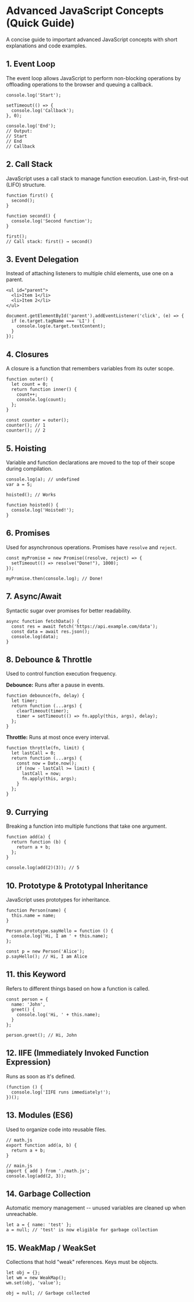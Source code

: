 # Advanced JavaScript Concepts (Quick Guide)

A concise guide to important advanced JavaScript concepts with short explanations and code examples.


1\. **Event Loop**
------------------

The event loop allows JavaScript to perform non-blocking operations by offloading operations to the browser and queuing a callback.

```
console.log('Start');

setTimeout(() => {
  console.log('Callback');
}, 0);

console.log('End');
// Output:
// Start
// End
// Callback

```


2\. **Call Stack**
------------------

JavaScript uses a call stack to manage function execution. Last-in, first-out (LIFO) structure.

```
function first() {
  second();
}

function second() {
  console.log('Second function');
}

first();
// Call stack: first() → second()

```


3\. **Event Delegation**
------------------------

Instead of attaching listeners to multiple child elements, use one on a parent.

```
<ul id="parent">
  <li>Item 1</li>
  <li>Item 2</li>
</ul>

```

```
document.getElementById('parent').addEventListener('click', (e) => {
  if (e.target.tagName === 'LI') {
    console.log(e.target.textContent);
  }
});

```


4\. **Closures**
----------------

A closure is a function that remembers variables from its outer scope.

```
function outer() {
  let count = 0;
  return function inner() {
    count++;
    console.log(count);
  };
}

const counter = outer();
counter(); // 1
counter(); // 2

```


5\. **Hoisting**
----------------

Variable and function declarations are moved to the top of their scope during compilation.

```
console.log(a); // undefined
var a = 5;

```

```
hoisted(); // Works

function hoisted() {
  console.log('Hoisted!');
}

```


6\. **Promises**
----------------

Used for asynchronous operations. Promises have `resolve` and `reject`.

```
const myPromise = new Promise((resolve, reject) => {
  setTimeout(() => resolve("Done!"), 1000);
});

myPromise.then(console.log); // Done!

```


7\. **Async/Await**
-------------------

Syntactic sugar over promises for better readability.

```
async function fetchData() {
  const res = await fetch('https://api.example.com/data');
  const data = await res.json();
  console.log(data);
}

```


8\. **Debounce & Throttle**
---------------------------

Used to control function execution frequency.

**Debounce:** Runs after a pause in events.

```
function debounce(fn, delay) {
  let timer;
  return function (...args) {
    clearTimeout(timer);
    timer = setTimeout(() => fn.apply(this, args), delay);
  };
}

```

**Throttle:** Runs at most once every interval.

```
function throttle(fn, limit) {
  let lastCall = 0;
  return function (...args) {
    const now = Date.now();
    if (now - lastCall >= limit) {
      lastCall = now;
      fn.apply(this, args);
    }
  };
}

```


9\. **Currying**
----------------

Breaking a function into multiple functions that take one argument.

```
function add(a) {
  return function (b) {
    return a + b;
  };
}

console.log(add(2)(3)); // 5

```


10\. **Prototype & Prototypal Inheritance**
-------------------------------------------

JavaScript uses prototypes for inheritance.

```
function Person(name) {
  this.name = name;
}

Person.prototype.sayHello = function () {
  console.log('Hi, I am ' + this.name);
};

const p = new Person('Alice');
p.sayHello(); // Hi, I am Alice

```


11\. **this Keyword**
---------------------

Refers to different things based on how a function is called.

```
const person = {
  name: 'John',
  greet() {
    console.log('Hi, ' + this.name);
  }
};

person.greet(); // Hi, John

```


12\. **IIFE (Immediately Invoked Function Expression)**
-------------------------------------------------------

Runs as soon as it's defined.

```
(function () {
  console.log('IIFE runs immediately!');
})();

```


13\. **Modules (ES6)**
----------------------

Used to organize code into reusable files.

```
// math.js
export function add(a, b) {
  return a + b;
}

// main.js
import { add } from './math.js';
console.log(add(2, 3));

```


14\. **Garbage Collection**
---------------------------

Automatic memory management -- unused variables are cleaned up when unreachable.

```
let a = { name: 'test' };
a = null; // 'test' is now eligible for garbage collection

```


15\. **WeakMap / WeakSet**
--------------------------

Collections that hold "weak" references. Keys must be objects.

```
let obj = {};
let wm = new WeakMap();
wm.set(obj, 'value');

obj = null; // Garbage collected

```

